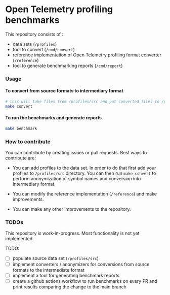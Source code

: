# Open Telemetry profiling benchmarks

This repository consists of :
* data sets (`/profiles`)
* tool to convert (`/cmd/convert`)
* reference implementation of Open Telemetry profiling format converter (`/reference`)
* tool to generate benchmarking reports (`/cmd/report`)


### Usage

#### To convert from source formats to intermediary format

```bash
# this will take files from /profiles/src and put converted files to /profiles/intermediary
make convert
```

#### To run the benchmarks and generate reports

```bash
make benchmark
```

### How to contribute

You can contribute by creating issues or pull requests. Best ways to contribute are:

* You can add profiles to the data set. In order to do that first add your profiles to `/profiles/src` directory. You can then run `make convert` to perform anonymization of symbol names and conversion into intermediary format.

* You can modify the reference implementation (`/reference`) and make improvements.

* You can make any other improvements to the repository.


### TODOs

This repository is work-in-progress. Most functionality is not yet implemented.

TODO:
* [ ] populate source data set (`/profiles/src`)
* [ ] implement converters / anonymizers for conversions from source formats to the intermediate format
* [ ] implement a tool for generating benchmark reports
* [ ] create a github actions workflow to run benchmarks on every PR and print results comparing the change to the main branch
